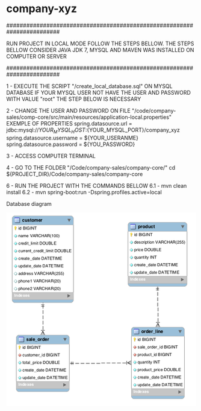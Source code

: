 # company-xyz
########################################################################

RUN PROJECT IN LOCAL MODE FOLLOW THE STEPS BELLOW.
THE STEPS BELLOW CONSIDER JAVA JDK 7, MYSQL AND MAVEN WAS INSTALLED ON COMPUTER OR SERVER

########################################################################


1 - EXECUTE THE SCRIPT "/create_local_database.sql" ON MYSQL DATABASE
IF YOUR MYSQL USER NOT HAVE THE USER AND PASSWORD WITH VALUE "root" THE STEP BELOW IS NECESSARY

2 - CHANGE THE USER AND PASSWORD ON FILE "/code/company-sales/comp-core/src/main/resources/application-local.properties"
EXEMPLE OF PROPERTIES
	spring.datasource.url = jdbc:mysql://${YOUR_MYSQL_HOST}:${YOUR_MYSQL_PORT}/company_xyz
    spring.datasource.username = ${YOUR_USERANME}
    spring.datasource.password = ${YOU_PASSWORD}


3 - ACCESS COMPUTER TERMINAL 

4 - GO TO THE FOLDER "/Code/company-sales/company-core/"
	cd ${PROJECT_DIR}/Code/company-sales/company-core 

6 -  RUN THE PROJECT WITH THE COMMANDS BELLOW
   	6.1 - mvn clean install
	6.2 - mvn spring-boot:run -Dspring.profiles.active=local
	
Database diagram

![alt tag](https://raw.githubusercontent.com/mlimavieira/company-xyz/master/SQL/diagram.png)



